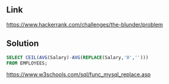 ## Link

https://www.hackerrank.com/challenges/the-blunder/problem

## Solution 

```sql
SELECT CEIL(AVG(Salary)-AVG(REPLACE(Salary,'0','')))
FROM EMPLOYEES;
```

https://www.w3schools.com/sql/func_mysql_replace.asp
